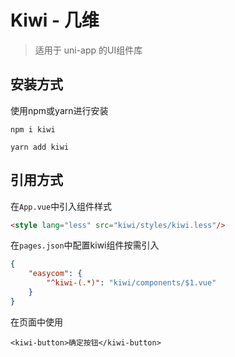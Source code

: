 # Kiwi - 几维
> 适用于 uni-app 的UI组件库

## 安装方式
使用npm或yarn进行安装
```shell
npm i kiwi
```
```shell
yarn add kiwi
```
## 引用方式
在`App.vue`中引入组件样式
```html
<style lang="less" src="kiwi/styles/kiwi.less"/>
```
在`pages.json`中配置kiwi组件按需引入
```json
{
    "easycom": {
        "^kiwi-(.*)": "kiwi/components/$1.vue"
    }
}
```
在页面中使用
```vue
<kiwi-button>确定按钮</kiwi-button>
```
